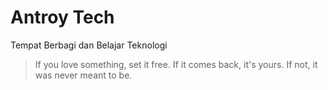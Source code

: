 # Antroy Tech

Tempat Berbagi dan Belajar Teknologi

> If you love something, set it free. If it comes back, it's yours. If not, it was never meant to be.
